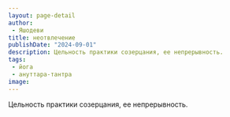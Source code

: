 ```yaml
---
layout: page-detail
author:
 - Яшодеви
title: неотвлечение
publishDate: "2024-09-01"
description: Цельность практики созерцания, ее непрерывность.
tags:
 - йога
 - ануттара-тантра
image: 
---
```


Цельность практики созерцания, ее непрерывность.

